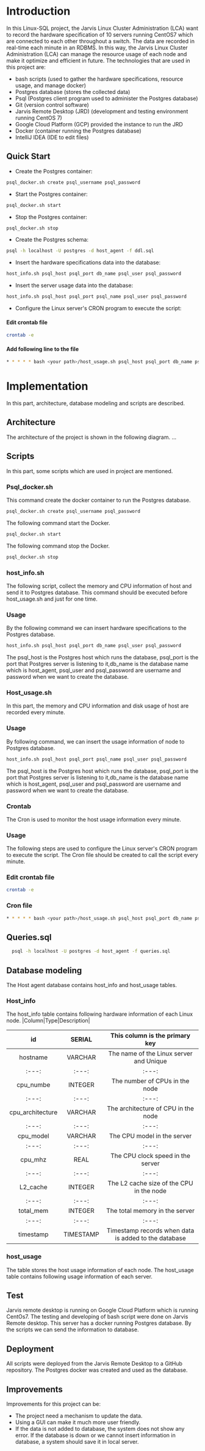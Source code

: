 # Introduction

In this Linux-SQL project, the Jarvis Linux Cluster Administration (LCA) want to record the hardware specification of 10 servers running CentOS7 which are connected to each other throughout a switch. The data are recorded in real-time each minute in an RDBMS. In this way, the Jarvis Linux Cluster Administration (LCA) can manage the resource usage of each node and make it optimize and efficient in future.
The technologies that are used in this project are:
-	bash scripts (used to gather the hardware specifications, resource usage, and manage docker)
-	Postgres database (stores the collected data)
-	Psql (Postgres client program used to administer the Postgres database)
-	Git (version control software)
-	Jarvis Remote Desktop (JRD) (development and testing environment running CentOS 7)
-	Google Cloud Platform (GCP) provided the instance to run the JRD
-	Docker (container running the Postgres database)
-	IntelliJ IDEA (IDE to edit files)
## Quick Start
- Create the Postgres container:
``` bash 
psql_docker.sh create psql_username psql_password
```
- Start the Postgres container:
```bash
psql_docker.sh start
```
- Stop the Postgres container:
```bash
psql_docker.sh stop
```
- Create the Postgres schema:
```bash
psql -h localhost -U postgres -d host_agent -f ddl.sql
```  
- Insert the hardware specifications data into the database:
```bash
host_info.sh psql_host psql_port db_name psql_user psql_password
```
- Insert the server usage data into the database:
```bash
host_info.sh psql_host psql_port psql_name psql_user psql_password
```
- Configure the Linux server's CRON program to execute the script:
#### Edit crontab file
```bash
crontab -e
```

#### Add following line to the file
```bash
* * * * * bash <your path>/host_usage.sh psql_host psql_port db_name psql_user psql_password > /tmp/host_usage.log
```
# Implementation
In this part, architecture, database modeling and scripts are described.
## Architecture
The architecture of the project is shown in the following diagram.
...

## Scripts
In this part, some scripts which are used in project are mentioned.
### Psql_docker.sh
This command create the docker container to run the Postgres database.
```bash
psql_docker.sh create psql_username psql_password
```
The following command start the Docker.
```bash
psql_docker.sh start
```
The following command stop the Docker.
```bash
psql_docker.sh stop
```

### host_info.sh
The following script, collect the memory and CPU information of host and send it to Postgres database. This command should be executed before host_usage.sh and just for one time.

### Usage
By the following command we can insert hardware specifications to the Postgres database.
```bash
host_info.sh psql_host psql_port db_name psql_user psql_password
```

The psql_host is the Postgres host which runs the database, psql_port is the port that Postgres server is listening to it,db_name is the database name which is host_agent, psql_user and psql_password are username and password when we want to create the database.

### Host_usage.sh
In this part, the memory and CPU information and disk usage of host are recorded every minute.

### Usage
By following command, we can insert the usage information of node to Postgres database.
```bash
host_info.sh psql_host psql_port psql_name psql_user psql_password
```
The psql_host is the Postgres host which runs the database, psql_port is the port that Postgres server is listening to it,db_name is the database name which is host_agent, psql_user and psql_password are username and password when we want to create the database.

### Crontab
The Cron is used to monitor the host usage information every minute.

### Usage
The following steps are used to configure the Linux server's CRON program to execute the script. The Cron file should be created to call the script every minute.
### Edit crontab file
```bash
crontab -e
```
### Cron file
```bash
* * * * * bash <your path>/host_usage.sh psql_host psql_port db_name psql_user psql_password > /tmp/host_usage.log
```
## Queries.sql

```bash
  psql -h localhost -U postgres -d host_agent -f queries.sql  
```
## Database modeling
The Host agent database contains host_info and host_usage tables.
### Host_info
The host_info table contains following hardware information of each Linux node.
|Column|Type|Description|

|id	|SERIAL	|This column is the primary key|
| :---: | :---: | :---: |
|hostname|VARCHAR|The name of the Linux server and Unique|
| :---: | :---: | :---: |
|cpu_numbe|INTEGER|The number of CPUs in the node|
| :---: | :---: | :---: |
|cpu_architecture|VARCHAR|The architecture of CPU in the node|
| :---: | :---: | :---: |
|cpu_model|VARCHAR|The CPU model in the server|
| :---: | :---: | :---: |
|cpu_mhz|REAL|The CPU clock speed in the server|
| :---: | :---: | :---: |
|L2_cache|INTEGER|The L2 cache size of the CPU in the node|
| :---: | :---: | :---: |
|total_mem|INTEGER|The total memory in the server|
| :---: | :---: | :---: |
|timestamp|TIMESTAMP|Timestamp records when data is added to the database|

### host_usage
The table stores the host usage information of each node. The host_usage table contains following usage information of each server. 

## Test
Jarvis remote desktop is running on Google Cloud Platform which is running CentOs7. The testing and developing of bash script were done on Jarvis Remote desktop. This server has a docker running Postgres database. By the scripts we can send the information to database.
## Deployment
All scripts were deployed from the Jarvis Remote Desktop to a GitHub repository. The Postgres docker was created and used as the database.
## Improvements
Improvements for this project can be:
- The project need a mechanism to update the data.
- Using a GUI can make it much more user friendly.
- If the data is not added to database, the system does not show any error. If the database is down or we cannot insert information in database, a system should save it in local server.

